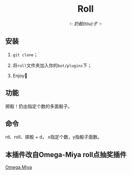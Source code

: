 <div align="center">

# Roll

<!-- prettier-ignore-start -->
<!-- markdownlint-disable-next-line MD036 -->
_✨ 扔骰(tóu)子 ✨_
<!-- prettier-ignore-end -->

</div>
</p>

## 安装

1. `git clone`；

2. 将`roll`文件夹加入你的`bot/plugins`下；

3. Enjoy:tada:

## 功能

掷骰！扔出指定个数的多面骰子。

## 命令

rd、roll、掷骰 + <x>d<y>， x指定个数，y指骰子面数。

## 本插件改自Omega-Miya roll点抽奖插件

[Omega Miya](https://github.com/Ailitonia/omega-miya)